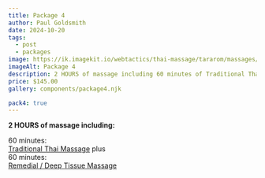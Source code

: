 ```yaml
---
title: Package 4
author: Paul Goldsmith
date: 2024-10-20
tags: 
  - post
  - packages
image: https://ik.imagekit.io/webtactics/thai-massage/tararom/massages/Thai-Sport-and-Deep-Tissue-Massage__Cy90wCeM.jpg
imageAlt: Package 4
description: 2 HOURS of massage including 60 minutes of Traditional Thai Massage plus 60 minutes of Remedial Deep Tissue Massage.
price: $145.00
gallery: components/package4.njk

pack4: true
---
```


**2 HOURS of massage including:**

60 minutes:  
[Traditional Thai Massage](https://tararom-thai.netlify.app/treatments/traditional-thai-massage/) plus  
60 minutes:  
[Remedial / Deep Tissue Massage](https://tararom-thai.netlify.app/treatments/remedial-deep-tissue-massage/)
